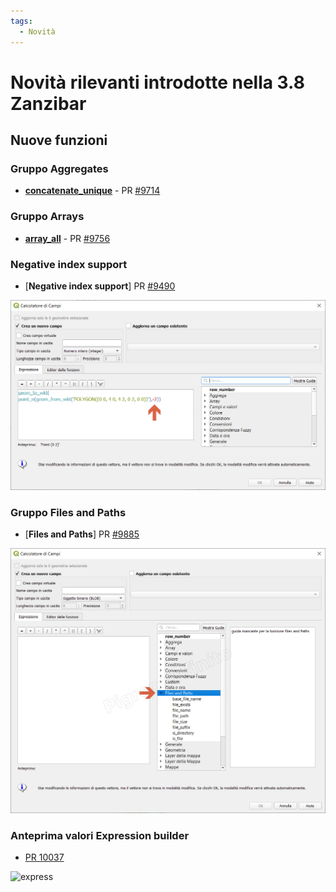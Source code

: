 ```yaml
---
tags:
  - Novità
---
```


# Novità rilevanti introdotte nella 3.8 Zanzibar

## Nuove funzioni

### Gruppo Aggregates
* [**concatenate_unique**](../gr_funzioni/aggregates/concatenate_unique.md) - PR [#9714](https://github.com/qgis/QGIS/pull/9714)

### Gruppo Arrays

* [**array_all**](../gr_funzioni/arrays/array_all.md) - PR [#9756](https://github.com/qgis/QGIS/pull/9756)

### Negative index support

* [**Negative index support**] PR [#9490](https://github.com/qgis/QGIS/pull/9490)

![screen](../img/novita_38/img1.png)

### Gruppo Files and Paths

- [**Files and Paths**] PR [#9885](https://github.com/qgis/QGIS/pull/9885)

![screen](../img/novita_38/files_and_paths.png)

### Anteprima valori Expression builder

- [PR 10037](https://github.com/qgis/QGIS/pull/10037)

![express](https://user-images.githubusercontent.com/588407/58041676-f298dc80-7b38-11e9-9ae8-8fbe67394ac2.png)
